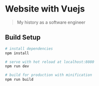 # Website with Vuejs

> My history as a software engineer

## Build Setup

``` bash
# install dependencies
npm install

# serve with hot reload at localhost:8080
npm run dev

# build for production with minification
npm run build
```
